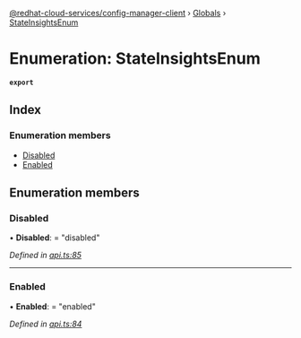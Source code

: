 [@redhat-cloud-services/config-manager-client](../README.md) › [Globals](../globals.md) › [StateInsightsEnum](stateinsightsenum.md)

# Enumeration: StateInsightsEnum

**`export`** 

## Index

### Enumeration members

* [Disabled](stateinsightsenum.md#disabled)
* [Enabled](stateinsightsenum.md#enabled)

## Enumeration members

###  Disabled

• **Disabled**: = "disabled"

*Defined in [api.ts:85](https://github.com/RedHatInsights/javascript-clients/blob/master/packages/config-manager/api.ts#L85)*

___

###  Enabled

• **Enabled**: = "enabled"

*Defined in [api.ts:84](https://github.com/RedHatInsights/javascript-clients/blob/master/packages/config-manager/api.ts#L84)*
